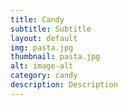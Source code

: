 ```yaml
---
title: Candy
subtitle: Subtitle
layout: default
img: pasta.jpg
thumbnail: pasta.jpg
alt: image-alt
category: candy
description: Description
---
```

